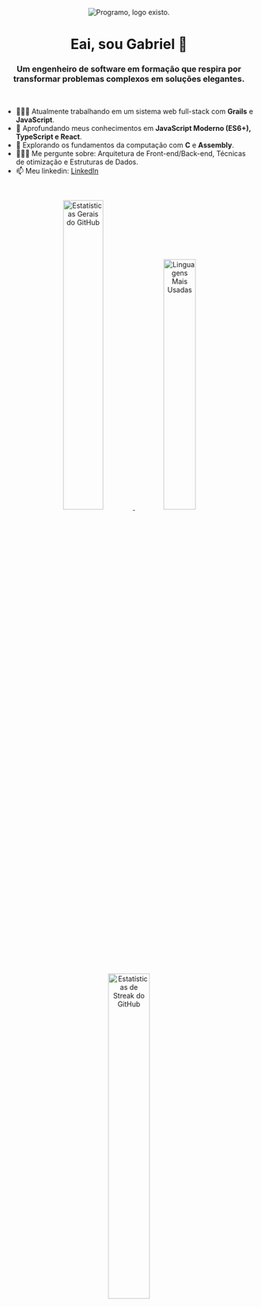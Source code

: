 <!-- 1. O BANNER -->
<p align="center">
  <img src="https://media.licdn.com/dms/image/v2/D4E16AQFPHvahtrgYnw/profile-displaybackgroundimage-shrink_350_1400/B4EZhtfpd1HIAk-/0/1754183670508?e=1757548800&v=beta&t=h3EmRDQCv7CAStt7_LZDx-1178rAQRPQv86_Zz3L12w" alt="Programo, logo existo."/>
</p>

<!-- 2. A APRESENTAÇÃO -->
<h1 align="center">Eai, sou  Gabriel 👋</h1>
<h3 align="center">Um engenheiro de software em formação que respira por transformar problemas complexos em soluções elegantes.</h3>
<br>

<!-- 3. SOBRE MIM -->
- 👨🏻‍🔧 Atualmente trabalhando em um sistema web full-stack com **Grails** e **JavaScript**.
- 🌱 Aprofundando meus conhecimentos em **JavaScript Moderno (ES6+), TypeScript e React**.
- 🤔 Explorando os fundamentos da computação com **C** e **Assembly**.
- 🧑🏻‍💻 Me pergunte sobre: Arquitetura de Front-end/Back-end, Técnicas de otimização e Estruturas de Dados.
- 📫 Meu linkedin: [LinkedIn](https://www.linkedin.com/in/gabriel-trist%C3%A3o-46254434b/)

<br>

<!-- 4. STATS (Opcional, mas legal) -->
<p align="center">
  <!-- Card 1: Stats Gerais -->
  <a href="https://github.com/bieltris">
    <img 
      width="40%" 
      src="https://github-readme-stats.vercel.app/api?username=bieltris&theme=highcontrast&show_icons=true&count_private=true" 
      alt="Estatísticas Gerais do GitHub"
    />
  </a>
  
  <!-- Card 2: Linguagens Mais Usadas -->
  <a href="https://github.com/bieltris">
    <img 
      width="36%" 
      src="https://github-readme-stats.vercel.app/api/top-langs/?username=bieltris&theme=highcontrast&layout=compact&langs_count=7" 
      alt="Linguagens Mais Usadas"
    />
  </a>
  
  <!-- Card 3: Streak (Sequência de Contribuições) - URL CORRIGIDA -->
  <a href="https://github.com/bieltris">
    <img 
      width="41%" 
      src="https://streak-stats.demolab.com/?user=bieltris&theme=highcontrast" 
      alt="Estatísticas de Streak do GitHub"
    />
  </a>
</p>
